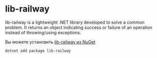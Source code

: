 ﻿
# lib-railway

lib-railway is a lightweight .NET library developed to solve a common problem. It returns an object indicating success or failure of an operation instead of throwing/using exceptions.

Вы можете установить [lib-railway из NuGet](https://www.nuget.org/packages/lib-railway)

`dotnet add package lib-railway`

